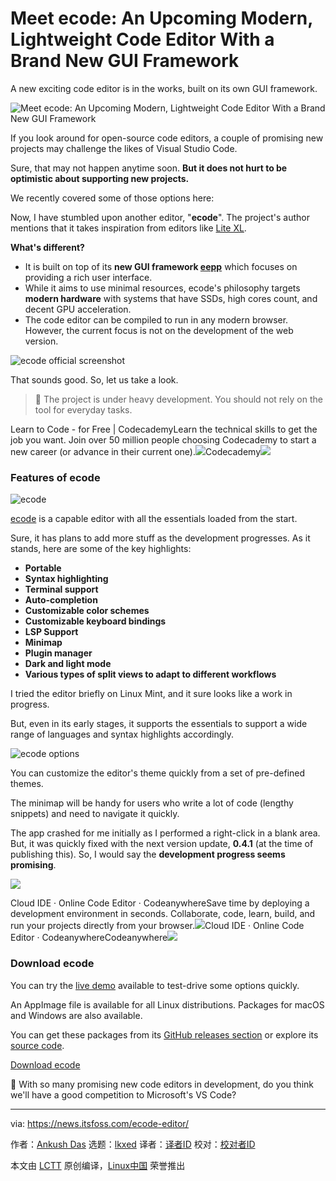 [#]: subject: "Meet ecode: An Upcoming Modern, Lightweight Code Editor With a Brand New GUI Framework"
[#]: via: "https://news.itsfoss.com/ecode-editor/"
[#]: author: "Ankush Das https://news.itsfoss.com/author/ankush/"
[#]: collector: "lkxed"
[#]: translator: " "
[#]: reviewer: " "
[#]: publisher: " "
[#]: url: " "

Meet ecode: An Upcoming Modern, Lightweight Code Editor With a Brand New GUI Framework
======

A new exciting code editor is in the works, built on its own GUI framework.

![Meet ecode: An Upcoming Modern, Lightweight Code Editor With a Brand New GUI Framework][1]

If you look around for open-source code editors, a couple of promising new projects may challenge the likes of Visual Studio Code.

Sure, that may not happen anytime soon. **But it does not hurt to be optimistic about supporting new projects.**

We recently covered some of those options here:

Now, I have stumbled upon another editor, "**ecode**". The project's author mentions that it takes inspiration from editors like [Lite XL][2].

**What's different?**

- It is built on top of its **new GUI framework [eepp][3]** which focuses on providing a rich user interface.
- While it aims to use minimal resources, ecode's philosophy targets **modern hardware** with systems that have SSDs, high cores count, and decent GPU acceleration.
- The code editor can be compiled to run in any modern browser. However, the current focus is not on the development of the web version.

![ecode official screenshot][4]

That sounds good. So, let us take a look.

> 🚧 The project is under heavy development. You should not rely on the tool for everyday tasks.

Learn to Code - for Free | CodecademyLearn the technical skills to get the job you want. Join over 50 million people choosing Codecademy to start a new career (or advance in their current one).![][5]Codecademy![][6]

### Features of ecode

![ecode][7]

[ecode][8] is a capable editor with all the essentials loaded from the start.

Sure, it has plans to add more stuff as the development progresses. As it stands, here are some of the key highlights:

- **Portable**
- **Syntax highlighting**
- **Terminal support**
- **Auto-completion**
- **Customizable color schemes**
- **Customizable keyboard bindings**
- **LSP Support**
- **Minimap**
- **Plugin manager**
- **Dark and light mode**
- **Various types of split views to adapt to different workflows**

I tried the editor briefly on Linux Mint, and it sure looks like a work in progress.

But, even in its early stages, it supports the essentials to support a wide range of languages and syntax highlights accordingly.

![ecode options][9]

You can customize the editor's theme quickly from a set of pre-defined themes.

The minimap will be handy for users who write a lot of code (lengthy snippets) and need to navigate it quickly.

The app crashed for me initially as I performed a right-click in a blank area. But, it was quickly fixed with the next version update, **0.4.1** (at the time of publishing this). So, I would say the **development progress seems promising**.

![][10]

Cloud IDE · Online Code Editor · CodeanywhereSave time by deploying a development environment in seconds. Collaborate, code, learn, build, and run your projects directly from your browser.![][11]Cloud IDE · Online Code Editor · CodeanywhereCodeanywhere![][12]

### Download ecode

You can try the [live demo][13] available to test-drive some options quickly.

An AppImage file is available for all Linux distributions. Packages for macOS and Windows are also available.

You can get these packages from its [GitHub releases section][14] or explore its [source code][3].

[Download ecode][14]

💬 With so many promising new code editors in development, do you think we'll have a good competition to Microsoft's VS Code?

--------------------------------------------------------------------------------

via: https://news.itsfoss.com/ecode-editor/

作者：[Ankush Das][a]
选题：[lkxed][b]
译者：[译者ID](https://github.com/译者ID)
校对：[校对者ID](https://github.com/校对者ID)

本文由 [LCTT](https://github.com/LCTT/TranslateProject) 原创编译，[Linux中国](https://linux.cn/) 荣誉推出

[a]: https://news.itsfoss.com/author/ankush/
[b]: https://github.com/lkxed
[1]: https://news.itsfoss.com/content/images/size/w2000/2023/01/ecode-first-look.png
[2]: https://itsfoss.com/lite-xl/
[3]: https://github.com/SpartanJ/eepp/
[4]: https://news.itsfoss.com/content/images/2023/01/ecode-official.jpg
[5]: https://www.pjtra.com/apple-touch-icon.png
[6]: https://images.codecademy.com/social/logo-codecademy-social.png
[7]: https://news.itsfoss.com/content/images/2023/01/ecode.png
[8]: https://github.com/SpartanJ/ecode
[9]: https://news.itsfoss.com/content/images/2023/01/ecode-options.png
[10]: https://news.itsfoss.com/content/images/2023/01/ecode-plugins.png
[11]: https://codeanywhere.com/apple-touch-icon.png
[12]: https://codeanywhere.com/img/backgrounds/codeanywhere-bg.jpg
[13]: https://cdn.ensoft.dev/eepp-demos/demo-fs.html?run=ecode.js
[14]: https://github.com/SpartanJ/ecode/releases/tag/ecode-0.4.1
